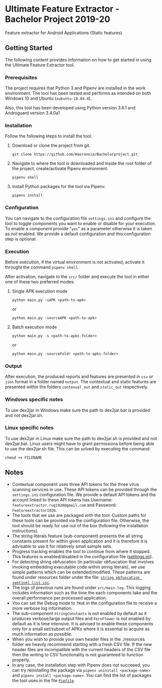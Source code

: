 # Ultimate Feature Extractor - Bachelor Project 2019-20
Feature extractor for Android Applications (Static features)

## Getting Started
The following content provides information on how to get started in using the Ultimate Feature Extractor tool.

### Prerequisites
The project requires that Python 3 and Pipenv are installed in the work environment. The tool has been tested and performs as intended on both Windows 10 and Ubuntu (`xubuntu-18.04.4`).

Also, this tool has been developed using Python version 3.8.1 and Androguard version 3.4.0a1

### Installation
Follow the following steps to install the tool:
1. Download or clone the project from git.
	```
	git clone https://github.com/Haoranxia/Bachelorproject.git
	```
2. Navigate to where the tool is downloaded and inside the root folder of the project, create/activate Pipenv environment.
	```
	pipenv shell
	```
3. Install Python packages for the tool via Pipenv.
	```
	pipenv install
	```
### Configuration
You can navigate to the configuration file `settings.ini` and configure the tool to toggle components you want to enable or disable for your execution. To enable a component provide "`yes`" as a parameter otherwise it is taken as not enabled. We provide a default configuration and this configuration step is optional.

### Execution
Before execution, if the virtual environment is not activated, activate it throught the command `pipenv shell`.

After activation, navigate to the `src/` folder and execute the tool in either one of these two preferred modes:
1. Single APK execution mode
	```
	python main.py -sAPK <path-to-apk>
	```
	or
	```
	python main.py -sourceAPK <path-to-apk>
	```
2. Batch execution  mode
	```
	python main.py -s <path-to-apks-folder>
	```
	or
	```
	python main.py -sourceFoldr <path-to-apks-folder>
	```
### Output
After execution, the produced reports and features are presented in `csv` or `json` format in a folder named `output`. The contextual and static features are presented within the folders `contexual_out` and `static_out` respectively.

### Windows specific notes
To use dex2jar in Windows make sure the path to dex2jar.bat is provided and not dex2jar.sh.

### Linux specific notes
To use dex2jar in Linux make sure the path to dex2jar.sh is provided and not dex2jar.bat.
Linux users might have to grant permissions before being able to use the dex2jar.sh file. This can be solved by executing the command:
```
chmod +x FILENAME
```

## Notes
* Contextual component uses three API tokens for the three virus scanning services in use. These API tokens can be provided through the `settings.ini` configuration file. We provide a default API tokens and the account linked to these API tokens has Username: `featureextractor.rug1920@gmail.com` and Password: `Featureextractor1920`.
* The tools that we use are packaged with the tool. Custom paths for these tools can be provided via the configuration file. Otherwise, the tool should be ready for use out of the box (following the installation instructions).
* The string literals feature (sub-component) presents the all string constants present for within given application and it is therefore it is advisable to use it for relatively small sample sets.
* Progress tracking enables the tool to continue from where it stopped. This features is enabled/disabled in the configuration file ([settings.ini](https://github.com/Haoranxia/Bachelorproject/blob/development/settings.ini)).
* For detecting string obfuscation (in particular obfuscation that involves invoking embedding executable code within string literals), we use simple patterns which can be extended/modified. These patterns are found under resources folder under the file: [`string obfuscation sentinel list.ini`](https://github.com/Haoranxia/Bachelorproject/blob/development/resources/string_obfuscation_sentinel_list.ini).
* The logs of previous runs are found under `src/main.log`. This logging includes information such as the time the each components take and the overall performance per processed application.
* You can set the Debug mode to `TRUE` in the configuration file to receive a more verbose log information.
* The sub-component `StringConstants`  is not enabled by default as it produces verbose/large output files and `FernFlower` is not enabled by default as it is time intensive. It is advised to enable these components only for a small set/subset of APKs where it is essential to acquire as much information as possible.
* When you wish to provide your own header files in the ./resources folder we heavily recommend starting with a fresh CSV file. If the new header files are incompatible with the current headers of the CSV file then the writing to CSV functionality is not guaranteed to function properly.
* In any case, the installation step with Pipenv does not succeeed, you can try reinstalling the package via `pipenv uninstall <package-name>` and `pipenv install <package-name>`. You can find the list of packages the tool uses in the file [`Pipfile`](https://github.com/Haoranxia/Bachelorproject/blob/development/Pipfile).

